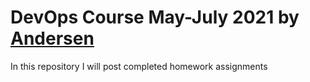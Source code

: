 # DevOps Course May-July 2021 by [Andersen](https://www.andersenlab.com/)
In this repository I will post completed homework assignments
